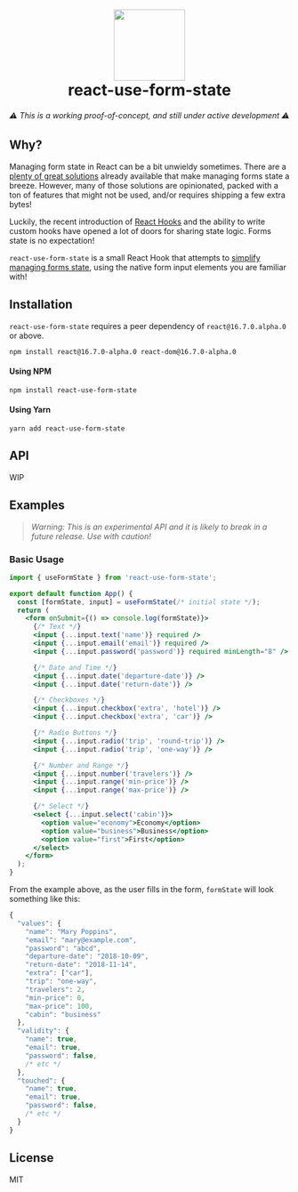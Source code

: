 <h1 align="center">
  <img src="https://user-images.githubusercontent.com/2100222/47685882-ad1dbd80-dbae-11e8-97b1-453f80d79844.png" width="128">
  <br>
  react-use-form-state
</h1>
<h6 align="center">⚠️ This is a working proof-of-concept, and still under active development ⚠️</h6>

## Why?

Managing form state in React can be a bit unwieldy sometimes. There are a [plenty of great solutions](https://www.npmjs.com/search?q=react%20forms&ranking=popularity) already available that make managing forms state a breeze. However, many of those solutions are opinionated, packed with a ton of features that might not be used, and/or requires shipping a few extra bytes!

Luckily, the recent introduction of [React Hooks](https://reactjs.org/docs/hooks-intro.html) and the ability to write custom hooks have opened a lot of doors for sharing state logic. Forms state is no expectation!

`react-use-form-state` is a small React Hook that attempts to [simplify managing forms state](#example), using the native form input elements you are familiar with!

## Installation

`react-use-form-state` requires a peer dependency of `react@16.7.0.alpha.0` or above.

```
npm install react@16.7.0-alpha.0 react-dom@16.7.0-alpha.0
```

#### Using NPM

```
npm install react-use-form-state
```

#### Using Yarn

```
yarn add react-use-form-state
```

## API

WIP

## Examples

> _Warning: This is an experimental API and it is likely to break in a future release. Use with caution!_

### Basic Usage

```jsx
import { useFormState } from 'react-use-form-state';

export default function App() {
  const [formState, input] = useFormState(/* initial state */);
  return (
    <form onSubmit={() => console.log(formState)}>
      {/* Text */}
      <input {...input.text('name')} required />
      <input {...input.email('email')} required />
      <input {...input.password('password')} required minLength="8" />

      {/* Date and Time */}
      <input {...input.date('departure-date')} />
      <input {...input.date('return-date')} />

      {/* Checkboxes */}
      <input {...input.checkbox('extra', 'hotel')} />
      <input {...input.checkbox('extra', 'car')} />

      {/* Radio Buttons */}
      <input {...input.radio('trip', 'round-trip')} />
      <input {...input.radio('trip', 'one-way')} />

      {/* Number and Range */}
      <input {...input.number('travelers')} />
      <input {...input.range('min-price')} />
      <input {...input.range('max-price')} />

      {/* Select */}
      <select {...input.select('cabin')}>
        <option value="economy">Economy</option>
        <option value="business">Business</option>
        <option value="first">First</option>
      </select>
    </form>
  );
}
```

From the example above, as the user fills in the form, `formState` will look something like this:

```js
{
  "values": {
    "name": "Mary Poppins",
    "email": "mary@example.com",
    "password": "abcd",
    "departure-date": "2018-10-09",
    "return-date": "2018-11-14",
    "extra": ["car"],
    "trip": "one-way",
    "travelers": 2,
    "min-price": 0,
    "max-price": 100,
    "cabin": "business"
  },
  "validity": {
    "name": true,
    "email": true,
    "password": false,
    /* etc */
  },
  "touched": {
    "name": true,
    "email": true,
    "password": false,
    /* etc */
  }
}
```

## License

MIT
